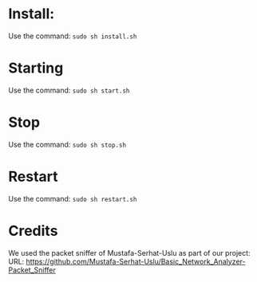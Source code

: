# Install:

Use the command: ``sudo sh install.sh``

# Starting

Use the command: ``sudo sh start.sh``

# Stop

Use the command: ``sudo sh stop.sh``

# Restart

Use the command: ``sudo sh restart.sh``

# Credits

We used the packet sniffer of Mustafa-Serhat-Uslu as part of our project:
URL: https://github.com/Mustafa-Serhat-Uslu/Basic_Network_Analyzer-Packet_Sniffer
